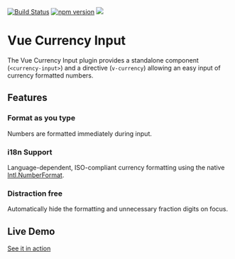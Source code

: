 [![Build Status](https://travis-ci.com/dm4t2/vue-currency-input.svg?branch=master)](https://travis-ci.com/dm4t2/vue-currency-input)
[![npm version](https://badge.fury.io/js/vue-currency-input.svg)](https://badge.fury.io/js/vue-currency-input)
![](https://img.shields.io/npm/l/vue-currency-input.svg)

# Vue Currency Input
The Vue Currency Input plugin provides a standalone component (`<currency-input>`) and a directive (`v-currency`) allowing an easy input of currency formatted numbers.

## Features
### Format as you type
Numbers are formatted immediately during input.

### i18n Support
Language-dependent, ISO-compliant currency formatting using the native [Intl.NumberFormat](https://developer.mozilla.org/de/docs/Web/JavaScript/Reference/Global_Objects/NumberFormat).

### Distraction free
Automatically hide the formatting and unnecessary fraction digits on focus.

## Live Demo
[See it in action](https://dm4t2.github.io/vue-currency-input/demo/)

